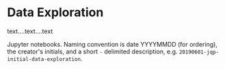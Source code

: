 # Data Exploration

text....text....text

Jupyter notebooks. Naming convention is date YYYYMMDD (for ordering), the creator's initials, and a short `-` delimited description, e.g. `20190601-jqp-initial-data-exploration`.
